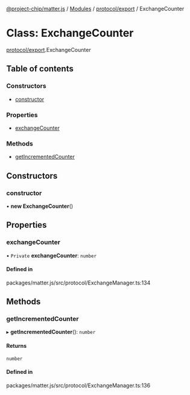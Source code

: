 [@project-chip/matter.js](../README.md) / [Modules](../modules.md) / [protocol/export](../modules/protocol_export.md) / ExchangeCounter

# Class: ExchangeCounter

[protocol/export](../modules/protocol_export.md).ExchangeCounter

## Table of contents

### Constructors

- [constructor](protocol_export.ExchangeCounter.md#constructor)

### Properties

- [exchangeCounter](protocol_export.ExchangeCounter.md#exchangecounter)

### Methods

- [getIncrementedCounter](protocol_export.ExchangeCounter.md#getincrementedcounter)

## Constructors

### constructor

• **new ExchangeCounter**()

## Properties

### exchangeCounter

• `Private` **exchangeCounter**: `number`

#### Defined in

packages/matter.js/src/protocol/ExchangeManager.ts:134

## Methods

### getIncrementedCounter

▸ **getIncrementedCounter**(): `number`

#### Returns

`number`

#### Defined in

packages/matter.js/src/protocol/ExchangeManager.ts:136

